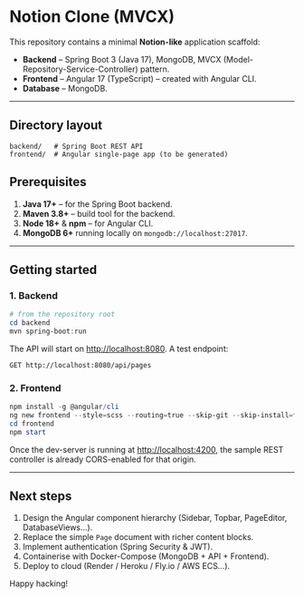 # Notion Clone (MVCX)

This repository contains a minimal **Notion-like** application scaffold:

* **Backend** – Spring Boot 3 (Java 17), MongoDB, MVCX (Model-Repository-Service-Controller) pattern.
* **Frontend** – Angular 17 (TypeScript) – created with Angular CLI.
* **Database** – MongoDB.

---

## Directory layout

```text
backend/   # Spring Boot REST API
frontend/  # Angular single-page app (to be generated)
```

## Prerequisites

1. **Java 17+** – for the Spring Boot backend.
2. **Maven 3.8+** – build tool for the backend.
3. **Node 18+** & **npm** – for Angular CLI.
4. **MongoDB 6+** running locally on `mongodb://localhost:27017`.

---

## Getting started

### 1. Backend

```powershell
# from the repository root
cd backend
mvn spring-boot:run
```

The API will start on <http://localhost:8080>.  A test endpoint:

```http
GET http://localhost:8080/api/pages
```

### 2. Frontend

```powershell
npm install -g @angular/cli
ng new frontend --style=scss --routing=true --skip-git --skip-install=false
cd frontend
npm start
```

Once the dev-server is running at <http://localhost:4200>, the sample REST controller is already CORS-enabled for that origin.

---

## Next steps

1. Design the Angular component hierarchy (Sidebar, Topbar, PageEditor, DatabaseViews…).
2. Replace the simple `Page` document with richer content blocks.
3. Implement authentication (Spring Security & JWT).
4. Containerise with Docker-Compose (MongoDB + API + Frontend).
5. Deploy to cloud (Render / Heroku / Fly.io / AWS ECS…).

Happy hacking! 